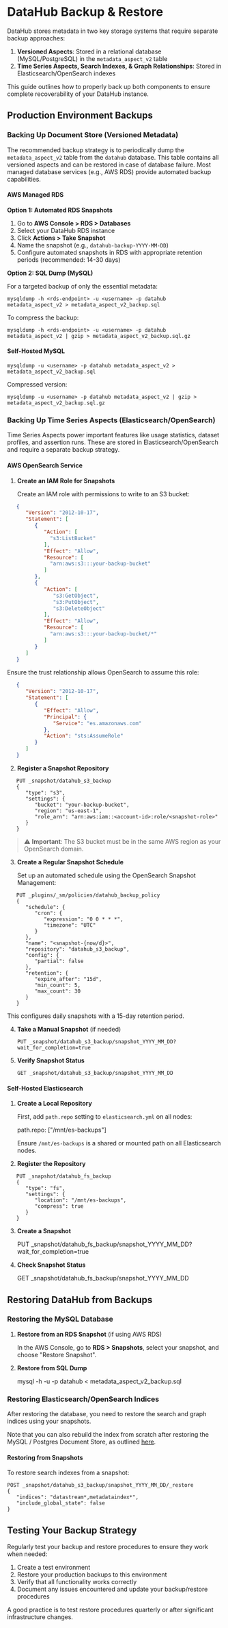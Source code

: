 # DataHub Backup & Restore

DataHub stores metadata in two key storage systems that require separate backup approaches:

1. **Versioned Aspects**: Stored in a relational database (MySQL/PostgreSQL) in the `metadata_aspect_v2` table
2. **Time Series Aspects, Search Indexes, & Graph Relationships**: Stored in Elasticsearch/OpenSearch indexes

This guide outlines how to properly back up both components to ensure complete recoverability of your DataHub instance.

## Production Environment Backups

### Backing Up Document Store (Versioned Metadata)

The recommended backup strategy is to periodically dump the `metadata_aspect_v2` table from the `datahub` database. This table contains all versioned aspects and can be restored in case of database failure. Most managed database services (e.g., AWS RDS) provide automated backup capabilities.

#### AWS Managed RDS 

**Option 1: Automated RDS Snapshots**

1. Go to **AWS Console > RDS > Databases**
2. Select your DataHub RDS instance
3. Click **Actions > Take Snapshot**
4. Name the snapshot (e.g., `datahub-backup-YYYY-MM-DD`)
5. Configure automated snapshots in RDS with appropriate retention periods (recommended: 14-30 days)

**Option 2: SQL Dump (MySQL)**

For a targeted backup of only the essential metadata:

```mysqldump -h <rds-endpoint> -u <username> -p datahub metadata_aspect_v2 > metadata_aspect_v2_backup.sql```

To compress the backup:

```mysqldump -h <rds-endpoint> -u <username> -p datahub metadata_aspect_v2 | gzip > metadata_aspect_v2_backup.sql.gz```

#### Self-Hosted MySQL

```mysqldump -u <username> -p datahub metadata_aspect_v2 > metadata_aspect_v2_backup.sql```

Compressed version:

```mysqldump -u <username> -p datahub metadata_aspect_v2 | gzip > metadata_aspect_v2_backup.sql.gz```

### Backing Up Time Series Aspects (Elasticsearch/OpenSearch)

Time Series Aspects power important features like usage statistics, dataset profiles, and assertion runs. These are stored in Elasticsearch/OpenSearch and require a separate backup strategy.

#### AWS OpenSearch Service

1. **Create an IAM Role for Snapshots**

   Create an IAM role with permissions to write to an S3 bucket:

```json
   {
      "Version": "2012-10-17",
      "Statement": [
         {
            "Action": [
              "s3:ListBucket"
            ],
            "Effect": "Allow",
            "Resource": [
              "arn:aws:s3:::your-backup-bucket"
            ]
         },
         {
            "Action": [
               "s3:GetObject",
               "s3:PutObject",
               "s3:DeleteObject"
            ],
            "Effect": "Allow",
            "Resource": [
              "arn:aws:s3:::your-backup-bucket/*"
            ]
         }
      ]
   }
```

   Ensure the trust relationship allows OpenSearch to assume this role:
   
```json
   {
      "Version": "2012-10-17",
      "Statement": [
         {
            "Effect": "Allow",
            "Principal": {
               "Service": "es.amazonaws.com"
            },
            "Action": "sts:AssumeRole"
         }
      ]
   }
```

2. **Register a Snapshot Repository**

```
   PUT _snapshot/datahub_s3_backup
   {
      "type": "s3",
      "settings": {
         "bucket": "your-backup-bucket",
         "region": "us-east-1",
         "role_arn": "arn:aws:iam::<account-id>:role/<snapshot-role>"
      }
   }
```

   > ⚠️ **Important**: The S3 bucket must be in the same AWS region as your OpenSearch domain.

3. **Create a Regular Snapshot Schedule**

   Set up an automated schedule using the OpenSearch Snapshot Management:

```
   PUT _plugins/_sm/policies/datahub_backup_policy
   {
      "schedule": {
         "cron": {
            "expression": "0 0 * * *",
            "timezone": "UTC"
         }
      },
      "name": "<snapshot-{now/d}>",
      "repository": "datahub_s3_backup",
      "config": {
         "partial": false
      },
      "retention": {
         "expire_after": "15d",
         "min_count": 5,
         "max_count": 30
      }
   }
```

   This configures daily snapshots with a 15-day retention period.

4. **Take a Manual Snapshot** (if needed)

   ```PUT _snapshot/datahub_s3_backup/snapshot_YYYY_MM_DD?wait_for_completion=true```

5. **Verify Snapshot Status**

   ```GET _snapshot/datahub_s3_backup/snapshot_YYYY_MM_DD```

#### Self-Hosted Elasticsearch

1. **Create a Local Repository**

   First, add `path.repo` setting to `elasticsearch.yml` on all nodes:

   path.repo: ["/mnt/es-backups"]

   Ensure `/mnt/es-backups` is a shared or mounted path on all Elasticsearch nodes.

2. **Register the Repository**

```
   PUT _snapshot/datahub_fs_backup
   {
      "type": "fs",
      "settings": {
         "location": "/mnt/es-backups",
         "compress": true
      }
   }
```

3. **Create a Snapshot**

   PUT _snapshot/datahub_fs_backup/snapshot_YYYY_MM_DD?wait_for_completion=true

4. **Check Snapshot Status**

   GET _snapshot/datahub_fs_backup/snapshot_YYYY_MM_DD

## Restoring DataHub from Backups

### Restoring the MySQL Database

1. **Restore from an RDS Snapshot** (if using AWS RDS)

   In the AWS Console, go to **RDS > Snapshots**, select your snapshot, and choose "Restore Snapshot".

2. **Restore from SQL Dump**

   mysql -h <host> -u <user> -p datahub < metadata_aspect_v2_backup.sql

### Restoring Elasticsearch/OpenSearch Indices

After restoring the database, you need to restore the search and graph indices using your snapshots. 

Note that you can also rebuild the index from scratch after restoring the MySQL / Postgres Document Store,
as outlined [here](./restore-indices.md).

#### Restoring from Snapshots

To restore search indexes from a snapshot:

```
POST _snapshot/datahub_s3_backup/snapshot_YYYY_MM_DD/_restore
{
   "indices": "datastream*,metadataindex*",
   "include_global_state": false
}
```

## Testing Your Backup Strategy

Regularly test your backup and restore procedures to ensure they work when needed:

1. Create a test environment
2. Restore your production backups to this environment
3. Verify that all functionality works correctly
4. Document any issues encountered and update your backup/restore procedures

A good practice is to test restore procedures quarterly or after significant infrastructure changes.
